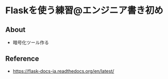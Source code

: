 # Flaskを使う練習@エンジニア書き初め

## About
- 暗号化ツール作る

## Reference
- https://flask-docs-ja.readthedocs.org/en/latest/

